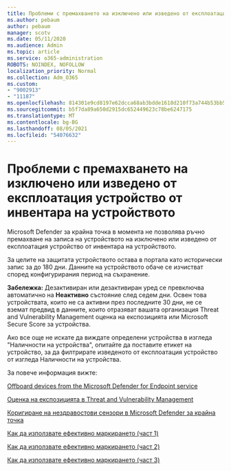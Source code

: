 ```yaml
---
title: Проблеми с премахването на изключено или изведено от експлоатация устройство от инвентара на устройството
ms.author: pebaum
author: pebaum
manager: scotv
ms.date: 05/11/2020
ms.audience: Admin
ms.topic: article
ms.service: o365-administration
ROBOTS: NOINDEX, NOFOLLOW
localization_priority: Normal
ms.collection: Adm_O365
ms.custom:
- "9002913"
- "11187"
ms.openlocfilehash: 814301e9cd8197e62dcca68ab3bdde1618d210f73a744b53bb5af7b861eb02bf
ms.sourcegitcommit: b5f7da89a650d2915dc652449623c78be6247175
ms.translationtype: MT
ms.contentlocale: bg-BG
ms.lasthandoff: 08/05/2021
ms.locfileid: "54076632"
---
```

# <a name="issues-with-removing-an-offboarded-or-decommissioned-device-from-the-device-inventory"></a>Проблеми с премахването на изключено или изведено от експлоатация устройство от инвентара на устройството

Microsoft Defender за крайна точка в момента не позволява ръчно премахване на записа на устройството на изключено или изведено от експлоатация устройство от инвентара на устройството.

За целите на защитата устройството остава в портала като исторически запис за до 180 дни. Данните на устройството обаче се изчистват според конфигурирания период на съхранение.

**Забележка:** Дезактивиран или дезактивиран уред се превключва автоматично на **Неактивно** състояние след седем дни. Освен това устройствата, които не са активни през последните 30 дни, не се вземат предвид в данните, които отразяват вашата организация Threat and Vulnerability Management оценка на експозицията или Microsoft Secure Score за устройства.
 
Ако все още не искате да виждате определени устройства в изгледа "Наличности на устройства", опитайте да поставите етикет на устройство, за да филтрирате изведеното от експлоатация устройство от изгледа Наличности на устройства.

За повече информация вижте:

[Offboard devices from the Microsoft Defender for Endpoint service](/microsoft-365/security/defender-endpoint/offboard-machines.md)

[Оценка на експозицията в Threat and Vulnerability Management](/microsoft-365/security/defender-endpoint/tvm-exposure-score.md)

[Коригиране на нездравостови сензори в Microsoft Defender за крайна точка](/microsoft-365/security/defender-endpoint/fix-unhealthy-sensors#inactive-devices.md)

[Как да използвате ефективно маркирането (част 1)](https://techcommunity.microsoft.com/t5/microsoft-defender-for-endpoint/how-to-use-tagging-effectively-part-1/ba-p/1964058)

[Как да използвате ефективно маркирането (част 2)](https://techcommunity.microsoft.com/t5/microsoft-defender-for-endpoint/how-to-use-tagging-effectively-part-2/ba-p/1962008)

[Как да използвате ефективно маркирането (част 3)](https://techcommunity.microsoft.com/t5/microsoft-defender-for-endpoint/how-to-use-tagging-effectively-part-3/ba-p/1964073)




